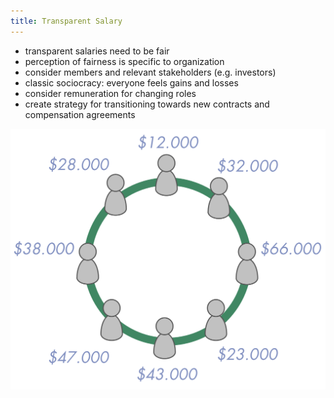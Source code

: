 ```yaml
---
title: Transparent Salary
---
```



* transparent salaries need to be fair
* perception of fairness is specific to organization
* consider members and relevant stakeholders (e.g. investors)
* classic sociocracy: everyone feels gains and losses
* consider remuneration for changing roles
* create strategy for transitioning towards new contracts and compensation agreements

![Transparent Salary](img/circle/transparent-salary.png)

